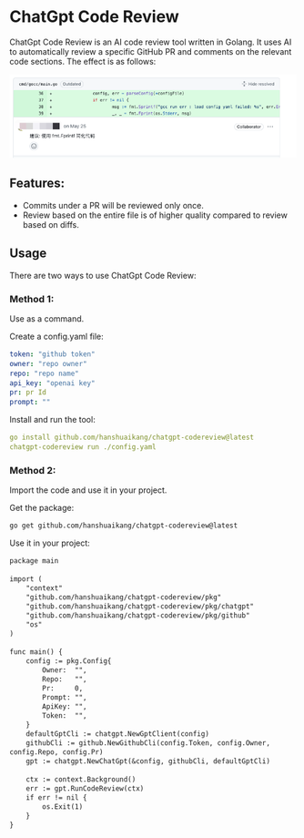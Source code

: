 # ChatGpt Code Review
ChatGpt Code Review is an AI code review tool written in Golang. It uses AI to automatically review a specific GitHub PR and comments on the relevant code sections. The effect is as follows:

![img.png](docs/imgs/img.png)

## Features:
- Commits under a PR will be reviewed only once.
- Review based on the entire file is of higher quality compared to review based on diffs.

## Usage

There are two ways to use ChatGpt Code Review:

### Method 1:

Use as a command.

Create a config.yaml file:
```yaml
token: "github token"
owner: "repo owner"
repo: "repo name"
api_key: "openai key"
pr: pr Id
prompt: ""
```

Install and run the tool:
```yaml
go install github.com/hanshuaikang/chatgpt-codereview@latest
chatgpt-codereview run ./config.yaml
```

### Method 2:
Import the code and use it in your project.

Get the package:
```bash
go get github.com/hanshuaikang/chatgpt-codereview@latest
```

Use it in your project:

```golang
package main

import (
	"context"
	"github.com/hanshuaikang/chatgpt-codereview/pkg"
	"github.com/hanshuaikang/chatgpt-codereview/pkg/chatgpt"
	"github.com/hanshuaikang/chatgpt-codereview/pkg/github"
	"os"
)

func main() {
	config := pkg.Config{
		Owner:  "",
		Repo:   "",
		Pr:     0,
		Prompt: "",
		ApiKey: "",
		Token:  "",
	}
	defaultGptCli := chatgpt.NewGptClient(config)
	githubCli := github.NewGithubCli(config.Token, config.Owner, config.Repo, config.Pr)
	gpt := chatgpt.NewChatGpt(&config, githubCli, defaultGptCli)

	ctx := context.Background()
	err := gpt.RunCodeReview(ctx)
	if err != nil {
		os.Exit(1)
	}
}

```